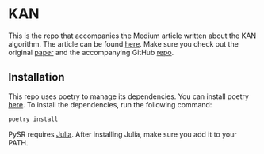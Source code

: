 # KAN

This is the repo that accompanies the Medium article written about the KAN algorithm. The article can be found [here](https://medium.com/towards-data-science/kolmogorov-arnold-networks-the-latest-advance-in-neural-networks-simply-explained-f083cf994a85). Make sure you check out the original [paper](https://arxiv.org/pdf/2404.19756) and the accompanying GitHub [repo](https://github.com/KindXiaoming/pykan).


## Installation
This repo uses poetry to manage its dependencies. You can install poetry [here](https://python-poetry.org/). To install the dependencies, run the following command:

```bash
poetry install
```

PySR requires [Julia](https://julialang.org/downloads/). After installing Julia, make sure you add it to your PATH.
